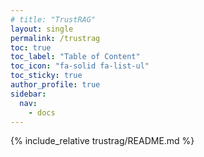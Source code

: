 ```yaml
---
# title: "TrustRAG"
layout: single
permalink: /trustrag
toc: true
toc_label: "Table of Content"
toc_icon: "fa-solid fa-list-ul"
toc_sticky: true
author_profile: true
sidebar:
  nav:
    - docs
---
```


{% include_relative trustrag/README.md %}
